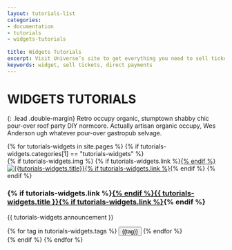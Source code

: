 ```yaml
---
layout: tutorials-list
categories:
- documentation
- tutorials
- widgets-tutorials
 
title: Widgets Tutorials
excerpt: Visit Universe’s site to get everything you need to sell tickets directly on your website at no additional cost.
keywords: widget, sell tickets, direct payments
---
```



# WIDGETS TUTORIALS

{: .lead .double-margin}
Retro occupy organic, stumptown shabby chic pour-over roof party DIY normcore. Actually artisan organic occupy, Wes Anderson ugh whatever pour-over gastropub selvage.

<div class="col-xs-12 col-sm-12 col-md-9 col-lg-10 comntent">
{% for tutorials-widgets in site.pages %}
    {% if tutorials-widgets.categories[1] == "tutorials-widgets" %}
        <div class="tutorials-article">
            {% if tutorials-widgets.img %}
                {% if tutorials-widgets.link %}<a href="{{ tutorials-widgets.link }}">{% endif %}<img src="{{ tutorials-widgets.img }}" class="image" alt="{{tutorials-widgets.title}}"/>{% if tutorials-widgets.link %}</a>{% endif %}
            {% endif %}
            <div class="announcement">
                <h3>{% if tutorials-widgets.link %}<a href="{{ tutorials-widgets.link }}">{% endif %}{{ tutorials-widgets.title }}{% if tutorials-widgets.link %}</a>{% endif %}</h3>
                <p>{{ tutorials-widgets.announcement }}</p>
            </div>
            <div class="tags">
                {% for tag in tutorials-widgets.tags %}
                    <button class="tag-btn" tag="{{tag}}">{{tag}}</button>
                {% endfor %}
            </div>
        </div>
    {% endif %}
{% endfor %}
</div>